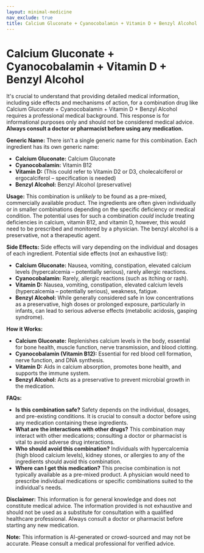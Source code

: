 ```yaml
---
layout: minimal-medicine
nav_exclude: true
title: Calcium Gluconate + Cyanocobalamin + Vitamin D + Benzyl Alcohol
---
```


# Calcium Gluconate + Cyanocobalamin + Vitamin D + Benzyl Alcohol

It's crucial to understand that providing detailed medical information, including side effects and mechanisms of action, for a combination drug like Calcium Gluconate + Cyanocobalamin + Vitamin D + Benzyl Alcohol requires a professional medical background.  This response is for informational purposes only and should not be considered medical advice.  **Always consult a doctor or pharmacist before using any medication.**

**Generic Name:**  There isn't a single generic name for this combination. Each ingredient has its own generic name:

* **Calcium Gluconate:** Calcium Gluconate
* **Cyanocobalamin:** Vitamin B12
* **Vitamin D:**  (This could refer to Vitamin D2 or D3,  cholecalciferol or ergocalciferol – specification is needed)
* **Benzyl Alcohol:** Benzyl Alcohol (preservative)


**Usage:**  This combination is *unlikely* to be found as a pre-mixed, commercially available product.  The ingredients are often given individually or in smaller combinations depending on the specific deficiency or medical condition.  The potential uses for such a combination *could* include treating deficiencies in calcium, vitamin B12, and vitamin D, however,  this would need to be prescribed and monitored by a physician. The benzyl alcohol is a preservative, not a therapeutic agent.


**Side Effects:**  Side effects will vary depending on the individual and dosages of each ingredient.  Potential side effects (not an exhaustive list):

* **Calcium Gluconate:**  Nausea, vomiting, constipation, elevated calcium levels (hypercalcemia – potentially serious),  rarely allergic reactions.
* **Cyanocobalamin:**  Rarely, allergic reactions (such as itching or rash).
* **Vitamin D:**  Nausea, vomiting, constipation, elevated calcium levels (hypercalcemia – potentially serious), weakness, fatigue.
* **Benzyl Alcohol:** While generally considered safe in low concentrations as a preservative, high doses or prolonged exposure, particularly in infants, can lead to serious adverse effects (metabolic acidosis, gasping syndrome).


**How it Works:**

* **Calcium Gluconate:** Replenishes calcium levels in the body, essential for bone health, muscle function, nerve transmission, and blood clotting.
* **Cyanocobalamin (Vitamin B12):**  Essential for red blood cell formation, nerve function, and DNA synthesis.
* **Vitamin D:**  Aids in calcium absorption, promotes bone health, and supports the immune system.
* **Benzyl Alcohol:**  Acts as a preservative to prevent microbial growth in the medication.


**FAQs:**

* **Is this combination safe?**  Safety depends on the individual, dosages, and pre-existing conditions.  It is crucial to consult a doctor before using any medication containing these ingredients.
* **What are the interactions with other drugs?**  This combination may interact with other medications; consulting a doctor or pharmacist is vital to avoid adverse drug interactions.
* **Who should avoid this combination?**  Individuals with hypercalcemia (high blood calcium levels), kidney stones, or allergies to any of the ingredients should avoid this combination.
* **Where can I get this medication?**  This precise combination is not typically available as a pre-mixed product. A physician would need to prescribe individual medications or specific combinations suited to the individual's needs.


**Disclaimer:** This information is for general knowledge and does not constitute medical advice.  The information provided is not exhaustive and should not be used as a substitute for consultation with a qualified healthcare professional. Always consult a doctor or pharmacist before starting any new medication.


**Note:** This information is AI-generated or crowd-sourced and may not be accurate. Please consult a medical professional for verified advice.